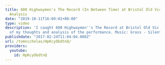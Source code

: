 ```yaml
---
title: 600 Highwaymen's The Record (In Between Time) at Bristol Old Vic | Performance
  Analysis
date: "2019-10-11T16:09:02+08:00"
type: video
description: 'I caught 600 Highwaymen''s The Record at Bristol Old Vic. Here''s some
  of my thoughts and analysis of the performance. Music: Grass - Silent Partner https://youtu.be/VlohuOGWzG8'
publishdate: "2017-02-24T11:04:04.000Z"
url: /tomnicholas/HpKcyObdtnQ/
providers:
  youtube:
    id: HpKcyObdtnQ
---
```

